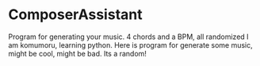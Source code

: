 # ComposerAssistant
Program for generating your music. 4 chords and a BPM, all randomized
I am komumoru, learning python.
Here is program for generate some music, might be cool, might be bad. Its a random!

